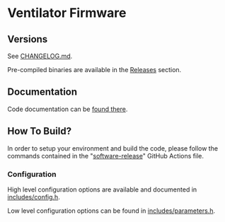 # Ventilator Firmware

## Versions

See [CHANGELOG.md](CHANGELOG.md).

Pre-compiled binaries are available in the [Releases](https://github.com/makers-for-life/makair/releases) section.

## Documentation

Code documentation can be [found there](https://makers-for-life.github.io/makair/docs/software/firmware/html/files.html).

## How To Build?

In order to setup your environment and build the code, please follow the commands contained in the "[software-release](/.github/workflows/software-release.yml)" GitHub Actions file.

### Configuration

High level configuration options are available and documented in [includes/config.h](includes/config.h).

Low level configuration options can be found in [includes/parameters.h](includes/parameters.h).
